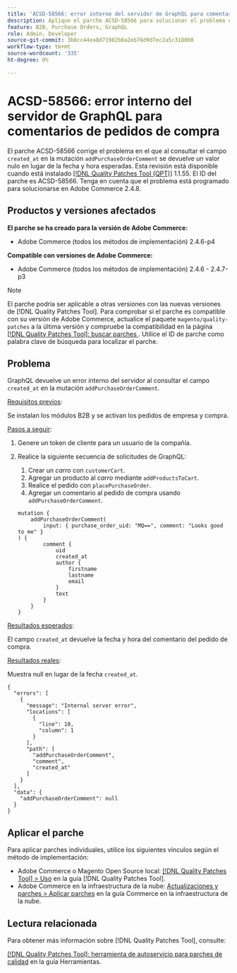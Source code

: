 ```yaml
---
title: 'ACSD-58566: error interno del servidor de GraphQL para comentarios de pedidos de compra'
description: Aplique el parche ACSD-58566 para solucionar el problema de Adobe Commerce donde GraphQL devuelve un error interno del servidor al consultar el campo created_at en la mutación addPurchaseOrderComment.
feature: B2B, Purchase Orders, GraphQL
role: Admin, Developer
source-git-commit: 3b8cc44ea8d71982b8a2eb76d9d7ec2a5c3180b0
workflow-type: tm+mt
source-wordcount: '335'
ht-degree: 0%

---
```


# ACSD-58566: error interno del servidor de GraphQL para comentarios de pedidos de compra

El parche ACSD-58566 corrige el problema en el que al consultar el campo `created_at` en la mutación `addPurchaseOrderComment` se devuelve un valor nulo en lugar de la fecha y hora esperadas. Esta revisión está disponible cuando está instalado [[!DNL Quality Patches Tool (QPT)]](/help/tools/quality-patches-tool/quality-patches-tool-to-self-serve-quality-patches.md) 1.1.55. El ID del parche es ACSD-58566. Tenga en cuenta que el problema está programado para solucionarse en Adobe Commerce 2.4.8.

## Productos y versiones afectados

**El parche se ha creado para la versión de Adobe Commerce:**

* Adobe Commerce (todos los métodos de implementación) 2.4.6-p4

**Compatible con versiones de Adobe Commerce:**

* Adobe Commerce (todos los métodos de implementación) 2.4.6 - 2.4.7-p3

>[!NOTE]
>
>El parche podría ser aplicable a otras versiones con las nuevas versiones de [!DNL Quality Patches Tool]. Para comprobar si el parche es compatible con su versión de Adobe Commerce, actualice el paquete `magento/quality-patches` a la última versión y compruebe la compatibilidad en la página [[!DNL Quality Patches Tool]: buscar parches ](https://experienceleague.adobe.com/tools/commerce-quality-patches/index.html?lang=es). Utilice el ID de parche como palabra clave de búsqueda para localizar el parche.

## Problema

GraphQL devuelve un error interno del servidor al consultar el campo `created_at` en la mutación `addPurchaseOrderComment`.

<u>Requisitos previos</u>:

Se instalan los módulos B2B y se activan los pedidos de empresa y compra.

<u>Pasos a seguir</u>:

1. Genere un token de cliente para un usuario de la compañía.
1. Realice la siguiente secuencia de solicitudes de GraphQL:
   1. Crear un *carro* con `customerCart`.
   1. Agregar un producto al *carro* mediante `addProductsToCart`.
   1. Realice el pedido con `placePurchaseOrder`.
   1. Agregar un comentario al pedido de compra usando `addPurchaseOrderComment`.

   ```
   mutation {
       addPurchaseOrderComment(
           input: { purchase_order_uid: "MQ==", comment: "Looks good to me" }
   ) {
           comment {
               uid
               created_at
               author {
                   firstname
                   lastname
                   email
               }
               text
           }
       }
   }
   ```

<u>Resultados esperados</u>:

El campo `created_at` devuelve la fecha y hora del comentario del pedido de compra.

<u>Resultados reales</u>:

Muestra null en lugar de la fecha `created_at`.

```
{
  "errors": [
    {
      "message": "Internal server error",
      "locations": [
        {
          "line": 10,
          "column": 1
        }
      ],
      "path": [
        "addPurchaseOrderComment",
        "comment",
        "created_at"
      ]
    }
  ],
  "data": {
    "addPurchaseOrderComment": null
  }
}
```

## Aplicar el parche

Para aplicar parches individuales, utilice los siguientes vínculos según el método de implementación:

* Adobe Commerce o Magento Open Source local: [[!DNL Quality Patches Tool] > Uso](/help/tools/quality-patches-tool/usage.md) en la guía [!DNL Quality Patches Tool].
* Adobe Commerce en la infraestructura de la nube: [Actualizaciones y parches > Aplicar parches](https://experienceleague.adobe.com/docs/commerce-cloud-service/user-guide/develop/upgrade/apply-patches.html?lang=es) en la guía Commerce en la infraestructura de la nube.

## Lectura relacionada

Para obtener más información sobre [!DNL Quality Patches Tool], consulte:

[[!DNL Quality Patches Tool]: herramienta de autoservicio para parches de calidad](/help/tools/quality-patches-tool/quality-patches-tool-to-self-serve-quality-patches.md) en la guía Herramientas.
